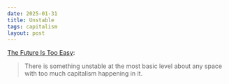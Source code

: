 ```yaml
---
date: 2025-01-31
title: Unstable
tags: capitalism
layout: post
---
```


[The Future Is Too Easy](https://defector.com/the-future-is-too-easy):

> There is something unstable at the most basic level about any space with too much capitalism happening in it.